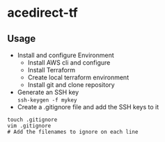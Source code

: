 # acedirect-tf

## Usage
* Install and configure Environment
  * Install AWS cli and configure
  * Install Terraform
  * Create local terraform environment
  * Install git and clone repository
* Generate an SSH key  
`ssh-keygen -f mykey`
* Create a .gitignore file and add the SSH keys to it  
```
touch .gitignore
vim .gitignore
# Add the filenames to ignore on each line
```
